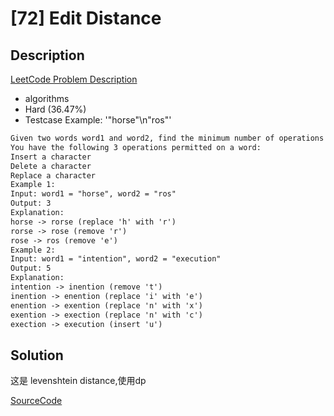 # [72] Edit Distance

## Description

[LeetCode Problem Description](https://leetcode.com/problems/edit-distance/description/)

* algorithms
* Hard (36.47%)
* Testcase Example:  '"horse"\n"ros"'

```md
Given two words word1 and word2, find the minimum number of operations required to convert word1 to word2.
You have the following 3 operations permitted on a word:
Insert a character
Delete a character
Replace a character
Example 1:
Input: word1 = "horse", word2 = "ros"
Output: 3
Explanation:
horse -> rorse (replace 'h' with 'r')
rorse -> rose (remove 'r')
rose -> ros (remove 'e')
Example 2:
Input: word1 = "intention", word2 = "execution"
Output: 5
Explanation:
intention -> inention (remove 't')
inention -> enention (replace 'i' with 'e')
enention -> exention (replace 'n' with 'x')
exention -> exection (replace 'n' with 'c')
exection -> execution (insert 'u')

```

## Solution

这是 levenshtein distance,使用dp

[SourceCode](./solution.js)